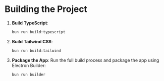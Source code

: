 # Building the Project

1. **Build TypeScript**:

   ```bash
   bun run build:typescript
   ```

2. **Build Tailwind CSS**:

   ```bash
   bun run build:tailwind
   ```

3. **Package the App**:
   Run the full build process and package the app using Electron Builder:

   ```bash
   bun run builder
   ```
